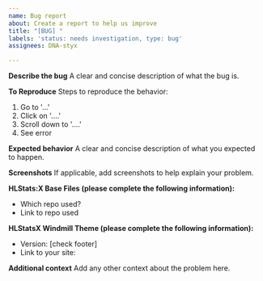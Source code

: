 ```yaml
---
name: Bug report
about: Create a report to help us improve
title: "[BUG] "
labels: 'status: needs investigation, type: bug'
assignees: DNA-styx

---
```


**Describe the bug**
A clear and concise description of what the bug is.

**To Reproduce**
Steps to reproduce the behavior:
1. Go to '...'
2. Click on '....'
3. Scroll down to '....'
4. See error

**Expected behavior**
A clear and concise description of what you expected to happen.

**Screenshots**
If applicable, add screenshots to help explain your problem.

**HLStats:X Base Files (please complete the following information):**
 - Which repo used?
 - Link to repo used
 
**HLStatsX Windmill Theme (please complete the following information):**
 - Version: [check footer]
 - Link to your site: 

**Additional context**
Add any other context about the problem here.
